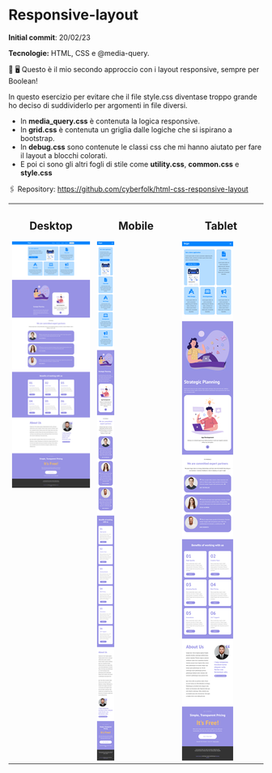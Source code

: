 # Responsive-layout

**Initial commit**: 20/02/23

**Tecnologie:** HTML, CSS e @media-query.

📱 🖥️ Questo è il mio secondo approccio con i layout responsive, sempre per Boolean!

In questo esercizio per evitare che il file style.css diventase troppo grande ho deciso di suddividerlo per argomenti in file diversi.

-   In **media_query.css** è contenuta la logica responsive.
-   In **grid.css** è contenuta un griglia dalle logiche che si ispirano a bootstrap.
-   In **debug.css** sono contenute le classi css che mi hanno aiutato per fare il layout a blocchi colorati.
-   E poi ci sono gli altri fogli di stile come **utility.css**, **common.css** e **style.css**

🖇️ Repository:
https://github.com/cyberfolk/html-css-responsive-layout

<table cellpadding="0">
  <tr style="padding: 0">
    <td valign="top" width="33%">
        <h2 align="center">Desktop</h2>
        <img src="./screencapture/desktop.png"/></td>
    <td valign="top" width="33%">
        <h2 align="center">Mobile</h2>
        <img src="./screencapture/mobile.png"/></td>
    <td valign="top" width="33%">
        <h2 align="center">Tablet</h2>
        <img src="./screencapture/tablet.png"/></td>
  </tr>
</table>
